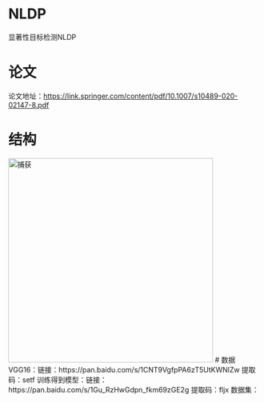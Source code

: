 # NLDP
显著性目标检测NLDP
# 论文
论文地址：https://link.springer.com/content/pdf/10.1007/s10489-020-02147-8.pdf
# 结构
<img width="409" alt="捕获" src="https://user-images.githubusercontent.com/42363091/113120989-c118ee00-9244-11eb-8de5-3348d47b497f.PNG">
# 数据
VGG16：链接：https://pan.baidu.com/s/1CNT9VgfpPA6zT5UtKWNlZw 提取码：setf
训练得到模型：链接：https://pan.baidu.com/s/1Gu_RzHwGdpn_fkm69zGE2g 提取码：fljx
数据集：
